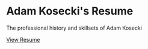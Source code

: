 # Adam Kosecki's Resume

The professional history and skillsets of Adam Kosecki

[View Resume](https://adamkosecki.com)